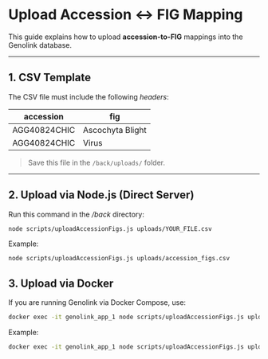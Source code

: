 # Upload Accession ↔ FIG Mapping

This guide explains how to upload **accession-to-FIG** mappings into the Genolink database.

---

## 1. CSV Template

The CSV file must include the following *headers*:

| accession       | fig              |
|-----------------|------------------|
| AGG40824CHIC    | Ascochyta Blight |
| AGG40824CHIC    | Virus           |

> Save this file in the `/back/uploads/` folder.

---

## 2. Upload via Node.js (Direct Server)

Run this command in the */back* directory:

```bash
node scripts/uploadAccessionFigs.js uploads/YOUR_FILE.csv
```
Example:
```bash
node scripts/uploadAccessionFigs.js uploads/accession_figs.csv
```

## 3. Upload via Docker
If you are running Genolink via Docker Compose, use:

```bash
docker exec -it genolink_app_1 node scripts/uploadAccessionFigs.js uploads/YOUR_FILE.csv
```
Example:

```bash
docker exec -it genolink_app_1 node scripts/uploadAccessionFigs.js uploads/accession_figs.csv
```
